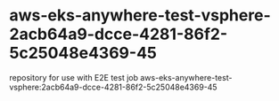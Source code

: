 # aws-eks-anywhere-test-vsphere-2acb64a9-dcce-4281-86f2-5c25048e4369-45
repository for use with E2E test job aws-eks-anywhere-test-vsphere:2acb64a9-dcce-4281-86f2-5c25048e4369-45
